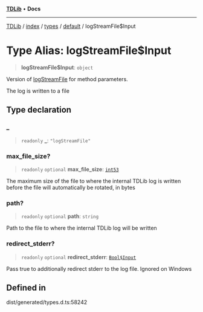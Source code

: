 [**TDLib**](../../../../../../README.md) • **Docs**

***

[TDLib](../../../../../../modules.md) / [index](../../../../../README.md) / [types](../../../README.md) / [default](../README.md) / logStreamFile$Input

# Type Alias: logStreamFile$Input

> **logStreamFile$Input**: `object`

Version of [logStreamFile](logStreamFile.md) for method parameters.

The log is written to a file

## Type declaration

### \_

> `readonly` **\_**: `"logStreamFile"`

### max\_file\_size?

> `readonly` `optional` **max\_file\_size**: [`int53`](int53-1.md)

The maximum size of the file to where the internal TDLib log is written before the file will automatically be rotated, in bytes

### path?

> `readonly` `optional` **path**: `string`

Path to the file to where the internal TDLib log will be written

### redirect\_stderr?

> `readonly` `optional` **redirect\_stderr**: [`Bool$Input`](Bool$Input.md)

Pass true to additionally redirect stderr to the log file. Ignored on Windows

## Defined in

dist/generated/types.d.ts:58242
